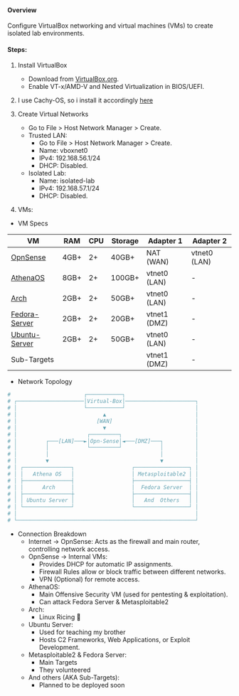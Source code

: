 #### Overview  
Configure VirtualBox networking and virtual machines (VMs) to create isolated lab environments.  

#### Steps:

1. Install VirtualBox  
   - Download from [VirtualBox.org](https://www.virtualbox.org/).  
   - Enable VT-x/AMD-V and Nested Virtualization in BIOS/UEFI.  

2. I use Cachy-OS, so i install it accordingly [here](CachyOS-Guide.md)

3. Create Virtual Networks
	- Go to File > Host Network Manager > Create. 
	- Trusted LAN:  
		- Go to File > Host Network Manager > Create.  
		- Name: vboxnet0 
		- IPv4: 192.168.56.1/24
		- DHCP: Disabled.  
	- Isolated Lab:  
	    - Name: isolated-lab 
	    - IPv4: 192.168.57.1/24 
	    - DHCP: Disabled.  

4. VMs: 
- VM Specs

| VM                                | RAM  | CPU | Storage | Adapter 1    | Adapter 2    |
| --------------------------------- | ---- | --- | ------- | ------------ | ------------ |
| [OpnSense](OpnSense.md)           | 4GB+ | 2+  | 40GB+   | NAT (WAN)    | vtnet0 (LAN) |
| [AthenaOS](AthenaOS.md)           | 8GB+ | 2+  | 100GB+  | vtnet0 (LAN) | -            |
| [Arch](Arch.md)                   | 2GB+ | 2+  | 50GB+   | vtnet0 (LAN) | -            |
| [Fedora-Server](Fedora-Server.md) | 2GB+ | 2+  | 20GB+   | vtnet1 (DMZ) | -            |
| [Ubuntu-Server](Ubuntu-Server.md) | 2GB+ | 2+  | 50GB+   | vtnet0 (LAN) | -            |
| Sub-Targets                       |      |     |         | vtnet1 (DMZ) | -            |

- Network Topology 
```bash
#                       ┌───────────┐                       
# ┌─────────────────────│Virtual-Box│──────────────────────┐
# │                     └───────────┘                      │
# │                           ▲                            │
# │                         [WAN]                          │
# │                           ▼                            │
# │                      ┌─────────┐                       │
# │         ┌───[LAN]───►│Opn-Sense│◄───[DMZ]───┐          │
# │         │            └─────────┘            │          │
# │         │                                   │          │
# │         ▼                                   ▼          │
# │ ┌───────────────┐                  ┌─────────────────┐ │
# │ │   Athena OS   │                  │ Metasploitable2 │ │
# │ ├───────────────┤                  ├─────────────────┤ │
# │ │      Arch     │                  │  Fedora Server  │ │
# │ ├───────────────┼                  ├─────────────────┤ │
# │ │ Ubuntu Server │                  │   And  Others   │ │
# │ └───────────────┘                  └─────────────────┘ │
# │                                                        │
# └────────────────────────────────────────────────────────┘
```

- Connection Breakdown
	- Internet → OpnSense: Acts as the firewall and main router, controlling network access.
	- OpnSense → Internal VMs: 
		- Provides DHCP for automatic IP assignments.
		- Firewall Rules allow or block traffic between different networks.
		- VPN (Optional) for remote access.
	- AthenaOS:
		- Main Offensive Security VM (used for pentesting & exploitation).
		- Can attack Fedora Server & Metasploitable2
	- Arch:
		- Linux Ricing 🙂
	- Ubuntu Server:
		- Used for teaching my brother
		- Hosts C2 Frameworks, Web Applications, or Exploit Development.
	- Metasploitable2 & Fedora Server:
		- Main Targets
		- They volunteered
	- And others (AKA Sub-Targets):
		- Planned to be deployed soon